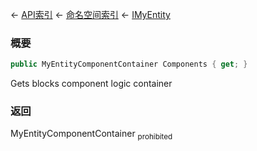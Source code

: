 ← [API索引](Api-Index) ← [命名空间索引](Namespace-Index) ← [IMyEntity](VRage.Game.ModAPI.Ingame.IMyEntity)

### 概要

```csharp
public MyEntityComponentContainer Components { get; }
```

Gets blocks component logic container

### 返回

MyEntityComponentContainer <sub>prohibited</sub>

